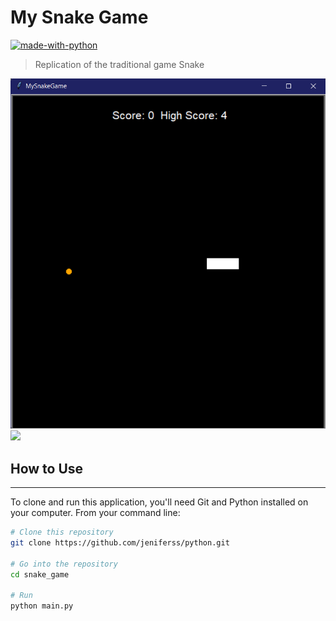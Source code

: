 # My Snake Game
[![made-with-python](https://img.shields.io/badge/Made%20with-Python-1f425f.svg)](https://www.python.org/)
> Replication of the traditional game Snake 

![img_1.png](img.png)![](img/header.png)

## How to Use

---
To clone and run this application, you'll need Git and Python installed on your computer. From your command line:

```sh
# Clone this repository
git clone https://github.com/jeniferss/python.git

# Go into the repository
cd snake_game

# Run
python main.py
```




